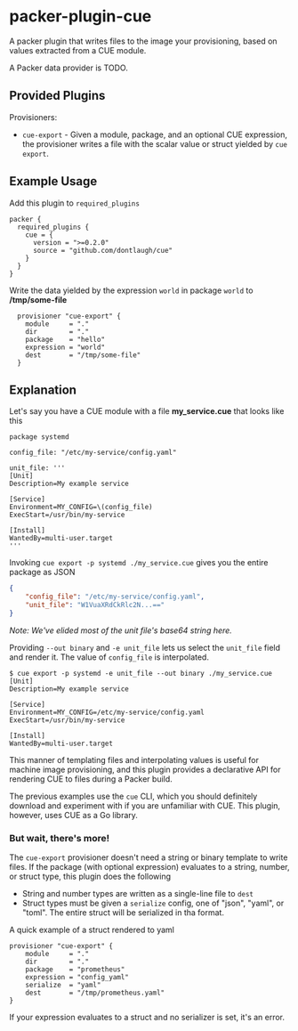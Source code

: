 # packer-plugin-cue

A packer plugin that writes files to the image your provisioning, based
on values extracted from a CUE module.

A Packer data provider is TODO.

## Provided Plugins

Provisioners:

* `cue-export` - Given a module, package, and an optional CUE expression, the
  provisioner writes a file with the scalar value or struct yielded by `cue export`.

## Example Usage

Add this plugin to `required_plugins`

```hcl
packer {
  required_plugins {
    cue = {
      version = ">=0.2.0"
      source = "github.com/dontlaugh/cue"
    }
  }
}

```

Write the data yielded by the expression `world` in package `world` to **/tmp/some-file**

```hcl
  provisioner "cue-export" {
    module     = "."
    dir        = "."
    package    = "hello"
    expression = "world"
    dest       = "/tmp/some-file"
  }
```

## Explanation

Let's say you have a CUE module with a file **my_service.cue** that looks like this

```cue
package systemd

config_file: "/etc/my-service/config.yaml"

unit_file: '''
[Unit]
Description=My example service

[Service]
Environment=MY_CONFIG=\(config_file)
ExecStart=/usr/bin/my-service

[Install]
WantedBy=multi-user.target
'''
```

Invoking `cue export -p systemd ./my_service.cue` gives you the entire package as JSON

```json
{
    "config_file": "/etc/my-service/config.yaml",
    "unit_file": "W1VuaXRdCkRlc2N...=="
}
```
_Note: We've elided most of the unit file's base64 string here._

Providing `--out binary` and `-e unit_file` lets us select the `unit_file`
field and render it. The value of `config_file` is interpolated.

```
$ cue export -p systemd -e unit_file --out binary ./my_service.cue
[Unit]
Description=My example service

[Service]
Environment=MY_CONFIG=/etc/my-service/config.yaml
ExecStart=/usr/bin/my-service

[Install]
WantedBy=multi-user.target
```

This manner of templating files and interpolating values is useful for machine
image provisioning, and this plugin provides a declarative API for rendering CUE
to files during a Packer build.

The previous examples use the `cue` CLI, which you should definitely download
and experiment with if you are unfamiliar with CUE. This plugin, however, uses
CUE as a Go library.

### But wait, there's more!

The `cue-export` provisioner doesn't need a string or binary template to write
files. If the package (with optional expression) evaluates  to a string, number,
or struct type, this plugin does the following

* String and number types are written as a single-line file to `dest`
* Struct types must be given a `serialize` config, one of "json", "yaml",
  or "toml". The entire struct will be serialized in tha format.

A quick example of a struct rendered to yaml

```hcl
provisioner "cue-export" {
    module     = "."
    dir        = "."
    package    = "prometheus"
    expression = "config_yaml"
    serialize  = "yaml"
    dest       = "/tmp/prometheus.yaml"
}
```

If your expression evaluates to a struct and no serializer is set, it's an error.

